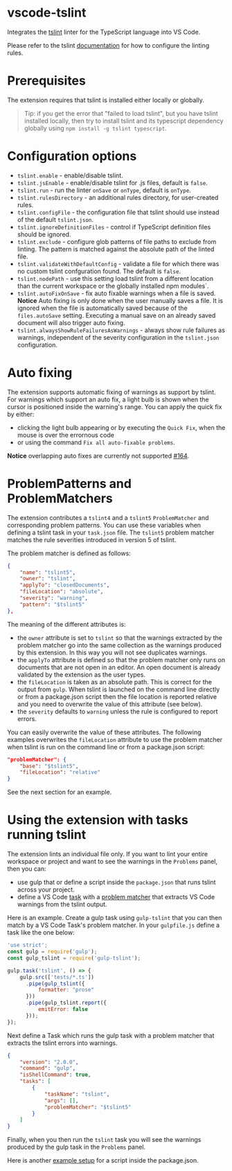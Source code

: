 # vscode-tslint
Integrates the [tslint](https://github.com/palantir/tslint) linter for the TypeScript language into VS Code.

Please refer to the tslint [documentation](https://github.com/palantir/tslint) for how to configure the linting rules.

# Prerequisites
The extension requires that tslint is installed either locally or globally.

>Tip: if you get the error that "failed to load tslint", but you have tslint installed locally,
then try to install tslint and its typescript dependency globally using `npm install -g tslint typescript`.

# Configuration options

- `tslint.enable` - enable/disable tslint.
- `tslint.jsEnable` - enable/disable tslint for .js files, default is `false`.
- `tslint.run` - run the linter `onSave` or `onType`, default is `onType`.
- `tslint.rulesDirectory` - an additional rules directory, for user-created rules.
- `tslint.configFile` - the configuration file that tslint should use instead of the default `tslint.json`.
- `tslint.ignoreDefinitionFiles` - control if TypeScript definition files should be ignored.
- `tslint.exclude` - configure glob patterns of file paths to exclude from linting. The pattern is matched against the absolute path of the linted file.
- `tslint.validateWithDefaultConfig` - validate a file for which there was no custom tslint confguration found. The default is `false`.
- `tslint.nodePath` - use this setting load tslint from a different location than the current workspace or the globally installed npm modules`.
- `tslint.autoFixOnSave` - fix auto fixable warnings when a file is saved. **Notice** Auto fixing is only done when the user manually saves a file. It is ignored when the file is automatically saved because of the `files.autoSave` setting. Executing a manual save on an already saved document will also trigger auto fixing.
- `tslint.alwaysShowRuleFailuresAsWarnings` - always show rule failures as warnings, independent of the severity configuration in the `tslint.json` configuration.

# Auto fixing

The extension supports automatic fixing of warnings as support by tslint. For warnings which support an auto fix, a light bulb is shown when the cursor is positioned inside the warning's range. You can apply the quick fix by either:
* clicking the light bulb appearing or by executing the `Quick Fix`, when the mouse is over the errornous code
* or using the command `Fix all auto-fixable problems`.

**Notice** overlapping auto fixes are currently not supported [#164](https://github.com/Microsoft/vscode-tslint/issues/164).

# ProblemPatterns and ProblemMatchers

The extension contributes a `tslint4` and a `tslint5` `ProblemMatcher` and corresponding problem patterns. You can use these variables when defining a tslint task in your `task.json` file. The `tslint5` problem matcher matches the rule
severities introduced in version 5 of tslint.

The problem matcher is defined as follows:
```json
{
    "name": "tslint5",
    "owner": "tslint",
    "applyTo": "closedDocuments",
    "fileLocation": "absolute",
    "severity": "warning",
    "pattern": "$tslint5"
},
```

The meaning of the different attributes is:
- the `owner` attribute is set to `tslint` so that the warnings extracted by the problem matcher go into the same collection
as the warnings produced by this extension. In this way you will not see duplicates warnings.
- the `applyTo` attribute is defined so that the problem matcher only runs on documents that are not open in an editor. An open document is already validated by the extension as the user types.
- the `fileLocation` is taken as an absolute path. This is correct for the output from `gulp`. When tslint is launched on the command line directly or from a package.json script then the file location is reported relative and you need to overwrite the value of this attribute (see below).
- the `severity` defaults to `warning` unless the rule is configured to report errors.

You can easily overwrite the value of these attributes. The following examples overwrites the `fileLocation` attribute to use the problem matcher when tslint is run on the command line or from a package.json script:

```json
"problemMatcher": {
    "base": "$tslint5",
    "fileLocation": "relative"
}
```

See the next section for an example.

# Using the extension with tasks running tslint

The extension lints an individual file only. If you want to lint your entire workspace or project and want to see
the warnings in the `Problems` panel, then you can:
- use gulp that or define a script inside the `package.json` that runs tslint across your project.
- define a VS Code [task](https://code.visualstudio.com/docs/editor/tasks) with a [problem matcher](https://code.visualstudio.com/docs/editor/tasks#_processing-task-output-with-problem-matchers)
that extracts VS Code warnings from the tslint output.

Here is an example. Create a gulp task using `gulp-tslint` that you can then match
by a VS Code Task's problem matcher. In your `gulpfile.js` define a task like the one below:

```js
'use strict';
const gulp = require('gulp');
const gulp_tslint = require('gulp-tslint');

gulp.task('tslint', () => {
    gulp.src(['tests/*.ts'])
      .pipe(gulp_tslint({
          formatter: "prose"
      }))
      .pipe(gulp_tslint.report({
          emitError: false
      }));
});
```

Next define a Task which runs the gulp task with a problem matcher that extracts the tslint errors into warnings.

```json
{
    "version": "2.0.0",
    "command": "gulp",
    "isShellCommand": true,
    "tasks": [
        {
            "taskName": "tslint",
            "args": [],
            "problemMatcher": "$tslint5"
        }
    ]
}
```

Finally, when you then run the `tslint` task you will see the warnings produced by the gulp task in the `Problems` panel.

Here is another [example setup](https://github.com/Microsoft/vscode-tslint/tree/master/tslint-tests) for a script inside the package.json.

